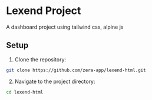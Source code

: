 # Lexend Project
A dashboard project using tailwind css, alpine js

## Setup

1. Clone the repository:
```bash
git clone https://github.com/zera-app/lexend-html.git
```

2. Navigate to the project directory:
```bash
cd lexend-html
```
